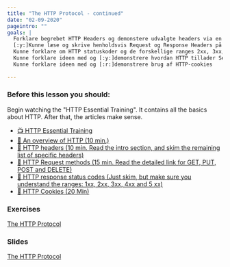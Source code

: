 ```yaml
---
title: "The HTTP Protocol - continued"
date: "02-09-2020"
pageintro: ""
goals: |
  Forklare begrebet HTTP Headers og demonstere udvalgte headers via en browsers NetVærksvindue
  [:y:]Kunne læse og skrive henholdsvis Request og Response Headers på server
  Kunne forklare om HTTP statuskoder og de forskellige ranges 2xx, 3xx, 4xx og 5xx
  Kunne forklare ideen med og [:y:]demonstrere hvordan HTTP tillader Sessions (state) oven på en stateles protokol
  Kunne forklare ideen med og [:r:]demonstrere brug af HTTP-cookies
  
---
```



### Before this lesson you should:

<!--BEGIN readings ##-->
Begin watching the "HTTP Essential Training". It contains all the basics about HTTP. After that, the articles make sense.
- [:tv: HTTP Essential Training](https://www.linkedin.com/learning/http-essential-training/welcome?u=57077785)
- [:book: An overview of HTTP (10 min.)](https://developer.mozilla.org/en-US/docs/Web/HTTP/Overview) 
- [:book: HTTP headers (10 min. Read the intro section, and  skim the remaining list of specific headers)](https://developer.mozilla.org/en-US/docs/Web/HTTP/Headers) 
- [:book: HTTP Request methods (15 min. Read the detailed link for GET, PUT, POST and DELETE) ](https://developer.mozilla.org/en-US/docs/Web/HTTP/Methods)
- [:book: HTTP response status codes (Just skim, but make sure you understand the ranges: 1xx, 2xx, 3xx, 4xx and 5 xx)](https://developer.mozilla.org/en-US/docs/Web/HTTP/Status) 
- [:book: HTTP Cookies (20 Min) ](https://developer.mozilla.org/en-US/docs/Web/HTTP/Cookies)
<!--END readings ##-->         

 ### Exercises
<!--BEGIN exercises ##-->
[The HTTP Protocol](https://docs.google.com/document/d/1yZnup_hF7s4WI0K6VWL2yc0XxPJ1_CkSt8GgZkjG3Mw/edit?usp=sharing)
<!--END exercises ##-->    
          
 ### Slides

 <!--BEGIN slides ##-->
[The HTTP Protocol](https://docs.google.com/presentation/d/1rG8jGLSLZnqqpFp0LkGR4LmFGEe6xVFqmqkB4W_ym-o/edit?usp=sharing)
<!--END slides ##-->